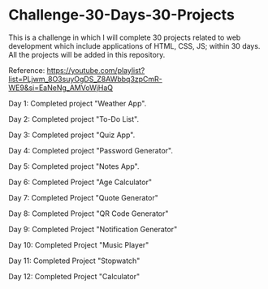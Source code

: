 # Challenge-30-Days-30-Projects



This is a challenge in which I will complete 30 projects related to web development which include applications of HTML, CSS, JS; within 30 days. All the projects will be added in this repository.

Reference: https://youtube.com/playlist?list=PLjwm_8O3suyOgDS_Z8AWbbq3zpCmR-WE9&si=EaNeNg_AMVoWjHaQ


Day 1: Completed project "Weather App".

Day 2: Completed project "To-Do List".

Day 3: Completed project "Quiz App".

Day 4: Completed project "Password Generator".

Day 5: Completed project "Notes App".

Day 6: Completed Project "Age Calculator"

Day 7: Completed Project "Quote Generator"

Day 8: Completed Project "QR Code Generator"

Day 9: Completed Project "Notification Generator"

Day 10: Completed Project "Music Player"

Day 11: Completed Project "Stopwatch"

Day 12: Completed Project "Calculator"
